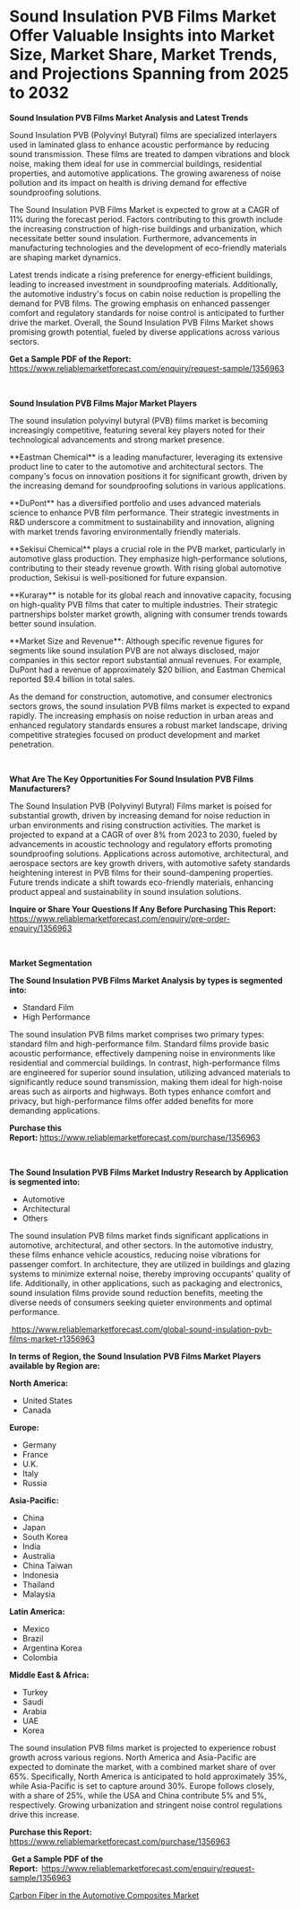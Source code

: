 <p><h1>Sound Insulation PVB Films Market Offer Valuable Insights into Market Size, Market Share, Market Trends, and Projections Spanning from 2025 to 2032</h1></p><p><strong>Sound Insulation PVB Films Market Analysis and Latest Trends</strong></p>
<p><p>Sound Insulation PVB (Polyvinyl Butyral) films are specialized interlayers used in laminated glass to enhance acoustic performance by reducing sound transmission. These films are treated to dampen vibrations and block noise, making them ideal for use in commercial buildings, residential properties, and automotive applications. The growing awareness of noise pollution and its impact on health is driving demand for effective soundproofing solutions.</p><p>The Sound Insulation PVB Films Market is expected to grow at a CAGR of 11% during the forecast period. Factors contributing to this growth include the increasing construction of high-rise buildings and urbanization, which necessitate better sound insulation. Furthermore, advancements in manufacturing technologies and the development of eco-friendly materials are shaping market dynamics. </p><p>Latest trends indicate a rising preference for energy-efficient buildings, leading to increased investment in soundproofing materials. Additionally, the automotive industry's focus on cabin noise reduction is propelling the demand for PVB films. The growing emphasis on enhanced passenger comfort and regulatory standards for noise control is anticipated to further drive the market. Overall, the Sound Insulation PVB Films Market shows promising growth potential, fueled by diverse applications across various sectors.</p></p>
<p><strong>Get a Sample PDF of the Report:&nbsp;</strong> <a href="https://www.reliablemarketforecast.com/enquiry/request-sample/1356963?utm_campaign=1108&utm_medium=2&utm_source=Github&utm_content=ia&utm_term=01022025&utm_id=sound-insulation-pvb-films">https://www.reliablemarketforecast.com/enquiry/request-sample/1356963</a></p>
<p>&nbsp;</p>
<p><strong>Sound Insulation PVB Films Major Market Players</strong></p>
<p><p>The sound insulation polyvinyl butyral (PVB) films market is becoming increasingly competitive, featuring several key players noted for their technological advancements and strong market presence.</p><p>**Eastman Chemical** is a leading manufacturer, leveraging its extensive product line to cater to the automotive and architectural sectors. The company's focus on innovation positions it for significant growth, driven by the increasing demand for soundproofing solutions in various applications. </p><p>**DuPont** has a diversified portfolio and uses advanced materials science to enhance PVB film performance. Their strategic investments in R&D underscore a commitment to sustainability and innovation, aligning with market trends favoring environmentally friendly materials. </p><p>**Sekisui Chemical** plays a crucial role in the PVB market, particularly in automotive glass production. They emphasize high-performance solutions, contributing to their steady revenue growth. With rising global automotive production, Sekisui is well-positioned for future expansion.</p><p>**Kuraray** is notable for its global reach and innovative capacity, focusing on high-quality PVB films that cater to multiple industries. Their strategic partnerships bolster market growth, aligning with consumer trends towards better sound insulation.</p><p>**Market Size and Revenue**: Although specific revenue figures for segments like sound insulation PVB are not always disclosed, major companies in this sector report substantial annual revenues. For example, DuPont had a revenue of approximately $20 billion, and Eastman Chemical reported $9.4 billion in total sales. </p><p>As the demand for construction, automotive, and consumer electronics sectors grows, the sound insulation PVB films market is expected to expand rapidly. The increasing emphasis on noise reduction in urban areas and enhanced regulatory standards ensures a robust market landscape, driving competitive strategies focused on product development and market penetration.</p></p>
<p>&nbsp;</p>
<p><strong>What Are The Key Opportunities For Sound Insulation PVB Films Manufacturers?</strong></p>
<p><p>The Sound Insulation PVB (Polyvinyl Butyral) Films market is poised for substantial growth, driven by increasing demand for noise reduction in urban environments and rising construction activities. The market is projected to expand at a CAGR of over 8% from 2023 to 2030, fueled by advancements in acoustic technology and regulatory efforts promoting soundproofing solutions. Applications across automotive, architectural, and aerospace sectors are key growth drivers, with automotive safety standards heightening interest in PVB films for their sound-dampening properties. Future trends indicate a shift towards eco-friendly materials, enhancing product appeal and sustainability in sound insulation solutions.</p></p>
<p><strong>Inquire or Share Your Questions If Any Before Purchasing This Report:</strong> <a href="https://www.reliablemarketforecast.com/enquiry/pre-order-enquiry/1356963?utm_campaign=1108&utm_medium=2&utm_source=Github&utm_content=ia&utm_term=01022025&utm_id=sound-insulation-pvb-films">https://www.reliablemarketforecast.com/enquiry/pre-order-enquiry/1356963</a></p>
<p>&nbsp;</p>
<p><strong>Market Segmentation</strong></p>
<p><strong>The Sound Insulation PVB Films Market Analysis by types is segmented into:</strong></p>
<p><ul><li>Standard Film</li><li>High Performance</li></ul></p>
<p><p>The sound insulation PVB films market comprises two primary types: standard film and high-performance film. Standard films provide basic acoustic performance, effectively dampening noise in environments like residential and commercial buildings. In contrast, high-performance films are engineered for superior sound insulation, utilizing advanced materials to significantly reduce sound transmission, making them ideal for high-noise areas such as airports and highways. Both types enhance comfort and privacy, but high-performance films offer added benefits for more demanding applications.</p></p>
<p><strong>Purchase this Report:&nbsp;</strong><a href="https://www.reliablemarketforecast.com/purchase/1356963?utm_campaign=1108&utm_medium=2&utm_source=Github&utm_content=ia&utm_term=01022025&utm_id=sound-insulation-pvb-films">https://www.reliablemarketforecast.com/purchase/1356963</a></p>
<p>&nbsp;</p>
<p><strong>The Sound Insulation PVB Films Market Industry Research by Application is segmented into:</strong></p>
<p><ul><li>Automotive</li><li>Architectural</li><li>Others</li></ul></p>
<p><p>The sound insulation PVB films market finds significant applications in automotive, architectural, and other sectors. In the automotive industry, these films enhance vehicle acoustics, reducing noise vibrations for passenger comfort. In architecture, they are utilized in buildings and glazing systems to minimize external noise, thereby improving occupants' quality of life. Additionally, in other applications, such as packaging and electronics, sound insulation films provide sound reduction benefits, meeting the diverse needs of consumers seeking quieter environments and optimal performance.</p></p>
<p><a href="https://www.reliablemarketforecast.com/global-sound-insulation-pvb-films-market-r1356963?utm_campaign=1108&utm_medium=2&utm_source=Github&utm_content=ia&utm_term=01022025&utm_id=sound-insulation-pvb-films">&nbsp;https://www.reliablemarketforecast.com/global-sound-insulation-pvb-films-market-r1356963</a></p>
<p><strong>In terms of Region, the Sound Insulation PVB Films Market Players available by Region are:</strong></p>
<p>
    <p> <strong> North America: </strong>
        <ul>
            <li>United States</li>
            <li>Canada</li>
        </ul>
        </p> 
    <p> <strong> Europe: </strong>
        <ul>
            <li>Germany</li>
            <li>France</li>
            <li>U.K.</li>
            <li>Italy</li>
            <li>Russia</li>
        </ul>
        </p> 
    <p> <strong> Asia-Pacific: </strong>
        <ul>
            <li>China</li>
            <li>Japan</li>
            <li>South Korea</li>
            <li>India</li>
            <li>Australia</li>
            <li>China Taiwan</li>
            <li>Indonesia</li>
            <li>Thailand</li>
            <li>Malaysia</li>
        </ul>
        </p> 
    <p> <strong> Latin America: </strong>
        <ul>
            <li>Mexico</li>
            <li>Brazil</li>
            <li>Argentina Korea</li>
            <li>Colombia</li>
        </ul>
        </p> 
    <p> <strong> Middle East & Africa: </strong>
        <ul>
            <li>Turkey</li>
            <li>Saudi</li>
            <li>Arabia</li>
            <li>UAE</li>
            <li>Korea</li>
        </ul>
    </p>
    </p>
<p><p>The sound insulation PVB films market is projected to experience robust growth across various regions. North America and Asia-Pacific are expected to dominate the market, with a combined market share of over 65%. Specifically, North America is anticipated to hold approximately 35%, while Asia-Pacific is set to capture around 30%. Europe follows closely, with a share of 25%, while the USA and China contribute 5% and 5%, respectively. Growing urbanization and stringent noise control regulations drive this increase.</p></p>
<p><strong>Purchase this Report: </strong><a href="https://www.reliablemarketforecast.com/purchase/1356963?utm_campaign=1108&utm_medium=2&utm_source=Github&utm_content=ia&utm_term=01022025&utm_id=sound-insulation-pvb-films">https://www.reliablemarketforecast.com/purchase/1356963</a></p>
<p>&nbsp;<strong>Get a Sample PDF of the Report:&nbsp;&nbsp;</strong><a href="https://www.reliablemarketforecast.com/enquiry/request-sample/1356963?utm_campaign=1108&utm_medium=2&utm_source=Github&utm_content=ia&utm_term=01022025&utm_id=sound-insulation-pvb-films">https://www.reliablemarketforecast.com/enquiry/request-sample/1356963</a></p>
<p><strong></strong></p>
<p><p><a href="https://github.com/CliffMedina6/Market-Research-Report-List-7/blob/main/carbon-fiber-in-the-automotive-composites-market.md?utm_campaign=1108&utm_medium=2&utm_source=Github&utm_content=ia&utm_term=01022025&utm_id=sound-insulation-pvb-films">Carbon Fiber in the Automotive Composites Market</a></p></p>